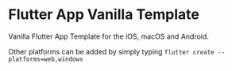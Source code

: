 # Flutter App Vanilla Template

Vanilla Flutter App Template for the iOS, macOS and Android.

Other platforms can be added by simply typing `flutter create --platforms=web,windows`
